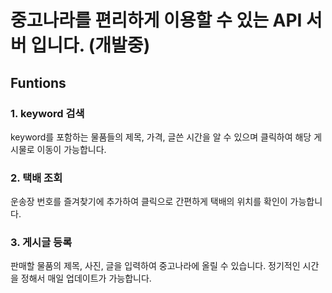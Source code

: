 # 중고나라를 편리하게 이용할 수 있는 API 서버 입니다. (개발중)

## Funtions
### 1. keyword 검색
keyword를 포함하는 물품들의 제목, 가격, 글쓴 시간을 알 수 있으며 클릭하여 해당 게시물로 이동이 가능합니다.
### 2. 택배 조회
운송장 번호를 즐겨찾기에 추가하여 클릭으로 간편하게 택배의 위치를 확인이 가능합니다.
### 3. 게시글 등록
판매할 물품의 제목, 사진, 글을 입력하여 중고나라에 올릴 수 있습니다. 정기적인 시간을 정해서 매일 업데이트가 가능합니다.